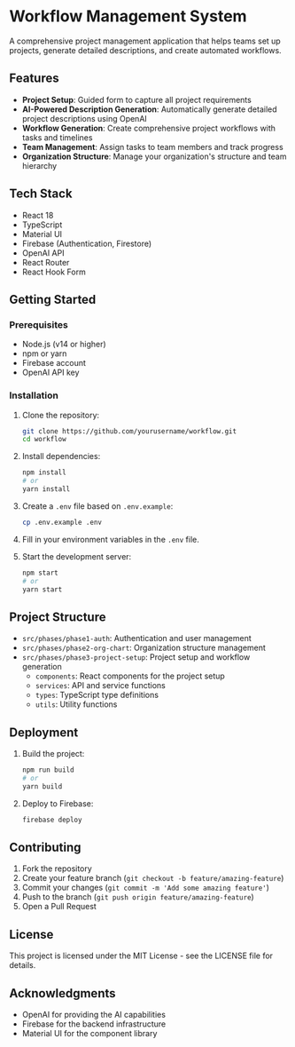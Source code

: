 # Workflow Management System

A comprehensive project management application that helps teams set up projects, generate detailed descriptions, and create automated workflows.

## Features

- **Project Setup**: Guided form to capture all project requirements
- **AI-Powered Description Generation**: Automatically generate detailed project descriptions using OpenAI
- **Workflow Generation**: Create comprehensive project workflows with tasks and timelines
- **Team Management**: Assign tasks to team members and track progress
- **Organization Structure**: Manage your organization's structure and team hierarchy

## Tech Stack

- React 18
- TypeScript
- Material UI
- Firebase (Authentication, Firestore)
- OpenAI API
- React Router
- React Hook Form

## Getting Started

### Prerequisites

- Node.js (v14 or higher)
- npm or yarn
- Firebase account
- OpenAI API key

### Installation

1. Clone the repository:
   ```bash
   git clone https://github.com/yourusername/workflow.git
   cd workflow
   ```

2. Install dependencies:
   ```bash
   npm install
   # or
   yarn install
   ```

3. Create a `.env` file based on `.env.example`:
   ```bash
   cp .env.example .env
   ```

4. Fill in your environment variables in the `.env` file.

5. Start the development server:
   ```bash
   npm start
   # or
   yarn start
   ```

## Project Structure

- `src/phases/phase1-auth`: Authentication and user management
- `src/phases/phase2-org-chart`: Organization structure management
- `src/phases/phase3-project-setup`: Project setup and workflow generation
  - `components`: React components for the project setup
  - `services`: API and service functions
  - `types`: TypeScript type definitions
  - `utils`: Utility functions

## Deployment

1. Build the project:
   ```bash
   npm run build
   # or
   yarn build
   ```

2. Deploy to Firebase:
   ```bash
   firebase deploy
   ```

## Contributing

1. Fork the repository
2. Create your feature branch (`git checkout -b feature/amazing-feature`)
3. Commit your changes (`git commit -m 'Add some amazing feature'`)
4. Push to the branch (`git push origin feature/amazing-feature`)
5. Open a Pull Request

## License

This project is licensed under the MIT License - see the LICENSE file for details.

## Acknowledgments

- OpenAI for providing the AI capabilities
- Firebase for the backend infrastructure
- Material UI for the component library
